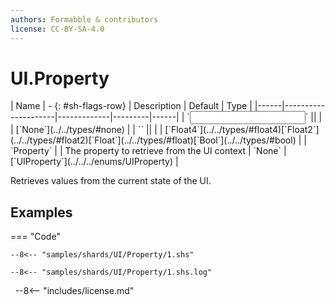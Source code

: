 ```yaml
---
authors: Formabble & contributors
license: CC-BY-SA-4.0
---
```



# UI.Property

<div class="sh-parameters" markdown="1">
| Name | - {: #sh-flags-row} | Description | Default | Type |
|------|---------------------|-------------|---------|------|
| `<input>` || | | [`None`](../../types/#none) |
| `<output>` || | | [`Float4`](../../types/#float4)[`Float2`](../../types/#float2)[`Float`](../../types/#float)[`Bool`](../../types/#bool) |
| `Property` |  | The property to retrieve from the UI context | `None` | [`UIProperty`](../../../enums/UIProperty) |

</div>

Retrieves values from the current state of the UI.

## Examples

=== "Code"

  ```x86asm linenums="1"
  --8<-- "samples/shards/UI/Property/1.shs"
  ```

  ```
  --8<-- "samples/shards/UI/Property/1.shs.log"
  ```
&nbsp;
--8<-- "includes/license.md"

